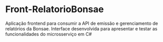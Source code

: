 # Front-RelatorioBonsae
Aplicação frontend para consumir a API de emissão e gerenciamento de relatórios da Bonsae. Interface desenvolvida para apresentar e testar as funcionalidades do microsserviço em C#
